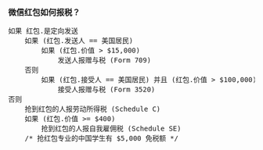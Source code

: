### 微信红包如何报税？

<pre>
如果 红包.是定向发送
    如果 (红包.发送人 == 美国居民)
        如果 (红包.价值 > $15,000)
            发送人报赠与税 (Form 709)
    否则
        如果 (红包.接受人 == 美国居民) 并且 (红包.价值 > $100,000)
            接受人报赠与税 (Form 3520)
否则
    抢到红包的人报劳动所得税 (Schedule C)
    如果 (红包.价值 >= $400)
        抢到红包的人报自我雇佣税 (Schedule SE)
    /* 抢红包专业的中国学生有 $5,000 免税额 */
</pre>
